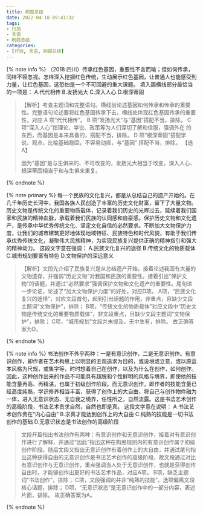 ```yaml
---
title: 刷题总结
date: 2022-04-18 09:41:32
tags:
- 行测
- 言语
- 刷题总结
categories:
- [行测, 言语, 刷题总结]
---
```


{% note info %}
（2018 四川）传承红色基因，重要性不言而喻；但如何传承，同样不容忽视。怎样深入挖掘红色传统，生动展示红色基因，让普通人也能感受到力量，让红色基因，这恐怕是一个不可回避的重大课题。
填入画横线部分最恰当的一项是：
A.代代相传
B.发扬光大
C.深入人心
D.根深蒂固

> 【解析】考查主题词和完整语句。横线前论述基因如何传承和传承的重要性。完整语句论述要将红色基因传承下去，横线处体现红色基因传承的重要性，对应 A 项“代代相传”。
B 项“发扬光大”与“基因”搭配不当，排除。
C 项“深入人心”指理论、学说、政策等为人们深切了解和信服，强调外在
的东西，而基因是本来具备的，搭配不当，排除。
D 项“根深蒂固”搭配学说、观点，比喻基础稳固，不容易动摇，与“基因”
搭配不当，排除。
> 【选 A】
> 
> 因为“基因”是与生俱来的、不可改变的，发扬光大相当于改变，深入人心、根深蒂固相当于和与生俱来重复。

{% endnote %}


{% note primary %}
每一个民族的文化复兴，都是从总结自己的遗产开始的。在几千年历史长河中，我国各族人民创造了丰富的历史文化财富，留下了大量文物。历史文物是传统文化的重要物质载体，记录着我们历史的光辉过去，延续着我们国家和民族的精神血脉，承载着我们民族的认同感和自豪感。保护历史文物和文化遗产，是传承中华优秀传统文化、坚定文化自信的必然要求。不断加大文物保护力度，让我们的城市建筑更好地体现地域特征、民族特色和时代风貌，有助于我们传承优秀传统文化，凝聚伟大民族精神，为实现民族复兴提供正确的精神指引和强大的精神动力。
这段文字意在强调：
A.民族文化复兴的途径
B.传统文化的物质载体
C.城市规划要富有特色
D.文物保护的深远意义

> 【解析】文段先介绍了民族复兴是从总结遗产开始，接着论述我国有大量的文物遗存，并强调“历史文物”对我国和民族的重要性。接着引出“保护文物”的话题，并通过“必然要求”强调保护文物和文化遗产的重要性。尾句进一步论证，论述了“加大文物保护力度”的好处，对应D项。
A项，“民族文化复兴的途径”，对应文段首句，起到引出话题的作用，非重点，且缺少文段主题词“文物保护”，排除；
B项，“传统文化的物质载体”对应文段中“历史文物是传统文化的重要物质载体”，非文段重点，且缺少文段主题词“文物保护”，排除；
C项，“城市规划”文段并未提及，无中生有，排除。
故正确答案为D。

{% endnote %}



{% note info %}
书法创作不外乎两种：一是有意识创作，二是无意识创作。有意识创作，即作者在艺术构思上以明显的主观追求为目的，或设境或立意，或以原蓝本风格为尺规，或集字等，时时想着自己在创作，以及为什么在创作，如何创作。因此，这种创作出来的作品不可能具有超脱和个性鲜明的风格与境界，即使他的技能含量再高、再精湛，也属于初级创作阶段。而无意识创作，即作者的技能含量已经高度纯熟，学识修养相当丰富，获得了创作上的大自由，将自己与创作物件融为一体，进入无意识状态、无自我之境界，任性所之，自然流露。这是书法艺术创作的高级阶段，书法艺术贵求自然，自然也即是真。
这段文字意在说明：
A.书法艺术创作贵在“内心自由”
B.求真才能达到创作上的大自由
C.纯熟的技能是一切书法创作的基础
D.无意识状态是书法创作的高级阶段

> 文段开篇指出书法创作有两种：有意识创作和无意识创作，接着对有意识创作进行了解释，并通过“因此”指出这种在构思规则内的有意识创作属于初级创作阶段。随后文段又指出无意识创作有着创作上的大自由，并通过尾句指出这种获得自由的无意识创作是书法艺术创作的高级阶段，故文段通过对比有意识创作与无意识创作，重点强调当人处于无意识创作，也就是获得创作自由时，才能够创作出更好的书法艺术作品，对应A项。
B项，缺乏主题词“书法创作”，排除；
C项，文段强调的并非“纯熟的技能”，选项偏离文段核心话题，排除；
D项，“无意识状态”是无意识创作中的一部分内容，表述片面，排除。
故正确答案为A。


{% endnote %}
